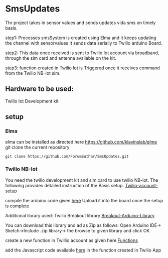 # SmsUpdates

Thr project takes in sensor values and sends updates vida sms on timely basis.

step1:
Processes smsSystem is created using Elma and it keeps updating the channel with sensorvalues
It sends data serially to Twilio arduino Board.

step2:
This data once received is sent to Twilio Iot account via broadband, through the sim card and antenna available on the kit.

step3:
function created in Twilio Iot is Triggered once it receives command from the Twilio NB-Iot sim.

## Hardware to be used:
Twilio Iot Development kit

## setup

### Elma

elma can be installed as directed here https://github.com/klavinslab/elma
git clone the current repository



```
git clone https://github.com/ForumSuthar/SmsUpdates.git
```


### Twilio NB-Iot


You need the twilio development kit and sim card to use twilio NB-iot.
The following provides detailed instruction of the Basic setup.
[Twilio-account-setup](https://www.twilio.com/docs/wireless/tutorials/apn-configuration)


compile the arduino code given [here](https://github.com/ForumSuthar/SmsUpdates/tree/master/arduino)
Upload it into the board once the setup is complete


Additional library used: Twilio Breakout library
[Breakout-Arduino-Library](https://github.com/twilio/Breakout_Arduino_Library)


You can download this library and ad as Zip as follows:
Open Arduino IDE-> Sketch->Include .zip library-> the browse to given library and click OK

create a new function in Twillio account as given here [Functions](https://www.twilio.com/docs/runtime/functions)

add the Javascript code available [here](https://github.com/ForumSuthar/SmsUpdates/tree/master/Twilio) in the function created in Twilio App





